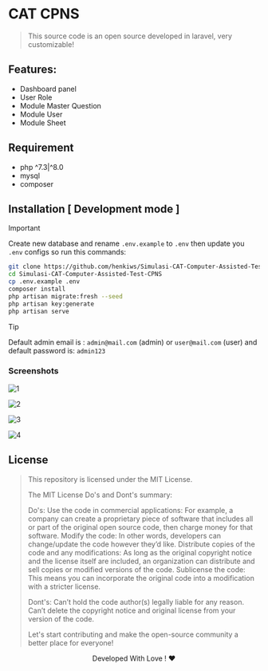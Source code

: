 # CAT CPNS

> This source code is an open source developed in laravel, very customizable!

## Features:

- Dashboard panel
- User Role
- Module Master Question
- Module User
- Module Sheet

## Requirement

- php ^7.3|^8.0
- mysql
- composer


## Installation [ Development mode ]

> [!IMPORTANT]  
> Create new database and rename `.env.example` to `.env` then update you `.env` configs so run this commands:

```bash
git clone https://github.com/henkiws/Simulasi-CAT-Computer-Assisted-Test-CPNS
cd Simulasi-CAT-Computer-Assisted-Test-CPNS
cp .env.example .env
composer install
php artisan migrate:fresh --seed
php artisan key:generate
php artisan serve

```

> [!TIP]
> Default admin email is : `admin@mail.com` (admin) or `user@mail.com` (user) and default password is: `admin123`

### Screenshots

![1](https://raw.githubusercontent.com/henkiws/Simulasi-CAT-Computer-Assisted-Test-CPNS/master/screenshoot/login.png)

![2](https://raw.githubusercontent.com/henkiws/Simulasi-CAT-Computer-Assisted-Test-CPNS/master/screenshoot/profile.png)

![3](https://raw.githubusercontent.com/henkiws/Simulasi-CAT-Computer-Assisted-Test-CPNS/master/screenshoot/master.png)

![4](https://raw.githubusercontent.com/henkiws/Simulasi-CAT-Computer-Assisted-Test-CPNS/master/screenshoot/exam.png)


## License
> This repository is licensed under the MIT License.
>
> The MIT License Do's and Dont's summary:
>
>Do's: Use the code in commercial applications: For example, a company can create a proprietary piece of software that includes all or part of the original open source code, then charge money for that software. Modify the code: In other words, developers can change/update the code however they’d like. Distribute copies of the code and any modifications: As long as the original copyright notice and the license itself are included, an organization can distribute and sell copies or modified versions of the code. Sublicense the code: This means you can incorporate the original code into a modification with a stricter license.
>
>Dont's: Can’t hold the code author(s) legally liable for any reason. Can’t delete the copyright notice and original license from your version of the code.
>
>Let's start contributing and make the open-source community a better place for everyone!

<p align="center"> 
    Developed With Love ! ❤️
</p>